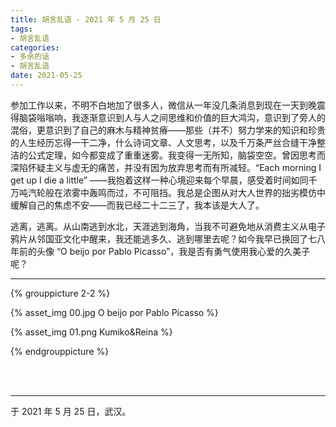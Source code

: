 ```yaml
---
title: 胡言乱语 - 2021 年 5 月 25 日
tags:
- 胡言乱语
categories:
- 多余的话
- 胡言乱语
date: 2021-05-25
---
```


参加工作以来，不明不白地加了很多人，微信从一年没几条消息到现在一天到晚震得脑袋嗡嗡响，我逐渐意识到人与人之间思维和价值的巨大鸿沟，意识到了旁人的混俗，更意识到了自己的麻木与精神贫瘠——那些（并不）努力学来的知识和珍贵的人生经历忘得一干二净，什么诗词文章、人文思考，以及千万条严丝合缝干净整洁的公式定理，如今都变成了重重迷雾。我变得一无所知，脑袋空空。曾因思考而深陷怀疑主义与虚无的痛苦，并没有因为放弃思考而有所减轻。“Each morning I get up I die a little” ——我抱着这样一种心境迎来每个早晨，感受着时间如同千万吨汽轮般在浓雾中轰鸣而过，不可阻挡。我总是企图从对大人世界的拙劣模仿中缓解自己的焦虑不安——而我已经二十二三了，我本该是大人了。

逃离，逃离。从山南逃到水北，天涯逃到海角，当我不可避免地从消费主义从电子鸦片从邻国亚文化中醒来，我还能逃多久、逃到哪里去呢？如今我早已换回了七八年前的头像 “O beijo por Pablo Picasso”，我是否有勇气使用我心爱的久美子呢？

------

{% grouppicture 2-2 %}

{% asset_img 00.jpg O beijo por Pablo Picasso %}

{% asset_img 01.png Kumiko&Reina %}

{% endgrouppicture %}

<br>

<br>

------

于 2021 年 5 月 25 日，武汉。
